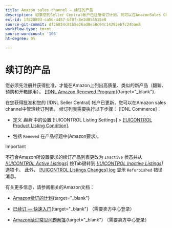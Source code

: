 ```yaml
---
title: Amazon sales channel — 续订的产品
description: 如果您的Seller Central帐户已注册续订计划，则可以在AmazonSales Channel中管理续订的列表。
exl-id: 1f828893-ca56-4457-bf8f-8e2d056515e8
source-git-commit: df26834c81b5e26ad0ea8c94c14292eb7c24bae8
workflow-type: tm+mt
source-wordcount: '166'
ht-degree: 0%

---
```


# 续订的产品

您必须先注册并获得批准，才能在Amazon上列出高质量、类似的新产品（翻新、预购和开箱即用）。 [[!DNL Amazon Renewed Program]](https://sell.amazon.com/programs/renewed.html){target="_blank"}.

在您获得批准和您的 [!DNL Seller Central] 帐户已更新，您可以在Amazon sales channel中管理续订列表。 续订列表需要执行以下步骤： [!DNL Commerce]：

- 定义 _翻新_ 中的设置 [!UICONTROL Listing Settings] > [[!UICONTROL Product Listing Condition]](./product-listing-condition.md).

- 包括 `Renewed` 在产品标题中(Amazon要求)。

>[!IMPORTANT]
>
>不符合Amazon所设置要求的续订产品列表更改为 `Inactive` 状态并从 *[[!UICONTROL Active Listings]](./active-listings.md)* 按Tab键转到 *[[!UICONTROL Inactive Listings]](./inactive-listings.md)* 选项卡。 此外， [[!UICONTROL Listings Changes] log](./listing-changes-log.md) 显示 `Refurbished` 错误消息。

有关更多信息，请参阅相关的Amazon文档：

- [Amazon续订的计划](https://sell.amazon.com/programs/renewed.html){target="_blank"}

- [已续订 — 快速入门](https://sellercentral.amazon.com/gp/help/help.html/?itemID=201648580){target="_blank"} （需要卖方中心登录）

- [Amazon续订常见问题解答](https://sellercentral.amazon.com/gp/help/help.html?itemID=202190060){target="_blank"} （需要卖方中心登录）
